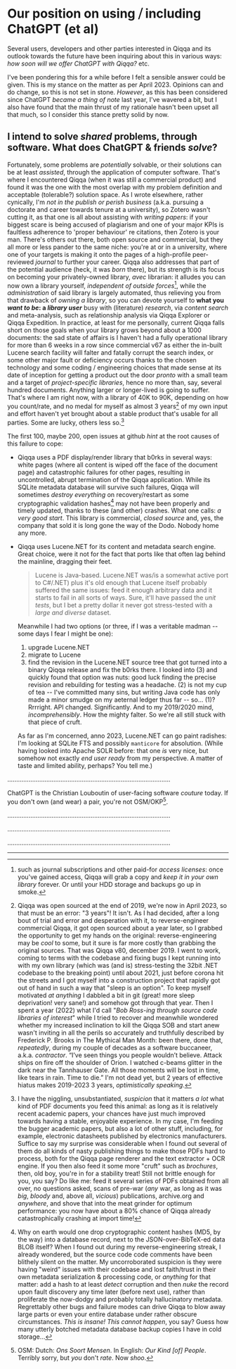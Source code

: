 # Our position on using ⧸ including ChatGPT (et al)

Several users, developers and other parties interested in Qiqqa and its outlook towards the future have been inquiring about this in various ways: *how soon will we offer ChatGPT with Qiqqa?* etc.

I've been pondering this for a while before I felt a sensible answer could be given. This is my stance on the matter as per April 2023. Opinions can and do change, so this is not set in stone. *However*, as this has been considered since ChatGPT *became a thing of note* last year, I've wavered a bit, but I also have found that the main thrust of my rationale hasn't been upset all that much, so I consider this stance pretty solid by now.

## I intend to solve *shared* problems, through software. What does ChatGPT & friends *solve*?

Fortunately, some problems are *potentially* solvable, or their solutions can be at least *assisted*, through the application of computer software. That's where I encountered Qiqqa (when it was still a commercial product) and found it was the one with the most overlap with my problem definition and acceptable (tolerable?) solution space. As I wrote elsewhere, rather cynically, I'm *not in the publish or perish business* (a.k.a. pursuing a doctorate and career towards tenure at a university), so Zotero wasn't cutting it, as that one is all about assisting with *writing papers*: if your biggest scare is being accused of plagiarism and one of your major KPIs is faultless adherence to 'proper behaviour' re citations, then Zotero is your man. There's others out there, both open source and commercial, but they all more or less pander to the same niche: you're at or in a university, where one of your targets is making it onto the pages of a high-profile peer-reviewed *journal* to further your career.
Qiqqa also addresses that part of the potential audience (heck, it was *born* there), but its strength is its focus on becoming your privately-owned library, *avec* librarian: it alludes you can now own a library yourself, *independent of outside forces*[^2], while the *administration* of said library is largely automated, thus relieving you from that drawback of *owning a library*, so you can devote yourself to **what you *want to be*: a _library user_** busy with (literature) *research*, via *content search* and meta-analysis, such as relationship analysis via Qiqqa Explorer or Qiqqa Expedition.
In practice, at least for me personally, current Qiqqa falls short on those goals when your library grows beyond about a 1000 documents: the sad state of affairs is I haven't had a fully operational library for more than 6 weeks in a row since commercial v67 as either the in-built Lucene search facility will falter and fatally corrupt the search index, or some other major fault or deficiency occurs thanks to the chosen technology and some coding / engineering choices that made sense at its date of inception for getting a product out the door *pronto* with a small team and a target of *project-specific libraries*, hence no more than, say, several hundred documents. Anything larger or longer-lived is going to suffer. That's where I am right now, with a library of 40K to 90K, depending on how you count/rate, and no medal for myself as almost 3 years[^3] of my own input and effort haven't yet brought about a stable product that's usable for all parties. Some are lucky, others less so.[^5]

The first 100, maybe 200, open issues at github *hint* at the root causes of this failure to cope: 
- Qiqqa uses a PDF display/render library that b0rks in several ways: white pages (where all content is wiped off the face of the document page) and catastrophic failures for other pages, resulting in uncontrolled, abrupt termination of the Qiqqa application. While its SQLite metadata database will survive such failures, Qiqqa will sometimes *destroy everything* on recovery/restart as some cryptographic validation hashes[^4] may not have been properly and timely updated, thanks to these (and other) crashes. What one calls: *a very good start*. 
  This library is commercial, *closed source* and, yes, the company that sold it is long gone the way of the Dodo. Nobody home any more.
- Qiqqa uses Lucene.NET for its content and metadata search engine. Great choice, were it not for the fact that ports like that often lag behind the mainline, dragging their feet. 
  
  > Lucene is Java-based. Lucene.NET was/is a somewhat active port to C#/.NET) plus it's old enough that Lucene itself probably suffered the same issues: feed it enough arbitrary data and it starts to fail in all sorts of ways. Sure, it'll have passed the *unit tests*, but I bet a pretty dollar it never got stress-tested with a *large and diverse* dataset. 
   
  Meanwhile I had two options (or three, if I was a veritable madman -- some days I fear I might be one): 
  1. upgrade Lucene.NET
  2. migrate to Lucene
  3. find the revision in the Lucene.NET source tree that got turned into a binary Qiqqa release and fix the b0rks there.
  I looked into (3) and quickly found that option was nuts: good luck finding the precise revision and rebuilding for testing was a headache. (2) is not my cup of tea -- I've committed many sins, but writing Java code has only made a minor smudge on my aeternal ledger thus far -- so... (1)? Rrrright. API changed. Significantly. And to my 2019/2020 mind, *incomprehensibly*. How the mighty falter. So we're all still stuck with that piece of cruft.
  
  As far as I'm concerned, anno 2023, Lucene.NET can go paint radishes: I'm looking at SQLite FTS and possibly `manticore` for absolution. (While having looked into Apache SOLR before: that one *is* very nice, but somehow not exactly *end user ready* from my perspective. A matter of taste and limited ability, perhaps? You tell me.)


............................................................................................

ChatGPT is the Christian Louboutin of user-facing software *couture* today. If you don't own (and wear) a pair, you're not OSM/OKP[^1].


............................................................................................

............................................................................................

............................................................................................

---


[^1]: OSM[^OSM]: Dutch: *Ons Soort Mensen*. In English: *Our Kind \[of\] People*. Terribly sorry, but *you* don't *rate*. Now *shoo*.

[^OSM]: OSM is an acronym usually employed by people who consider themselves, äh, shall we say: representatives of the upper crust, anywhere. The word "snooty" comes to mind...

[^2]: such as journal subscriptions and other paid-for *access licenses*: once you've gained access, Qiqqa will grab a copy and *keep it in your own library* forever. Or until your HDD storage and backups go up in smoke.

[^3]:  Qiqqa was open sourced at the end of 2019, we're now in April 2023, so that must be an error: "3 years"! It isn't. As I had decided, after a long bout of trial and error and desperation with it, to reverse-engineer commercial Qiqqa, it got open sourced about a year later, so I grabbed the opportunity to get my hands on the original: reverse-engineering may be *cool* to some, but it sure is far more costly than grabbing the original sources. That was Qiqqa v80, december 2019. I went to work, coming to terms with the codebase and fixing bugs I kept running into with my own library (which was (and is) stress-testing the 32bit .NET codebase to the breaking point) until about 2021, just before corona hit the streets and I got myself into a construction project that rapidly got out of hand in such a way that "sleep is an option". To keep myself motivated *at anything* I dabbled a bit in git (great! more sleep deprivation! very sane!) and somehow got through that year. Then I spent a year (2022) what I'd call "*Bob Ross-ing through source code libraries of interest*" while I tried to recover and meanwhile wondered whether my increased inclination to kill the Qiqqa SOB and start anew wasn't inviting in all the perils so accurately and truthfully described by Frederick P. Brooks in The Mythical Man Month: been there, done that, *repeatedly*, during my couple of decades as a software buccaneer, a.k.a. *contractor*.  “I’ve seen things you people wouldn’t believe. Attack ships on fire off the shoulder of Orion. I watched c-beams glitter in the dark near the Tannhauser Gate. All those moments will be lost in time, like tears in rain. Time to die.” I'm not dead yet, but 2 years of effective hiatus makes 2019-2023 3 years, *optimistically speaking*.

[^4]: Why on earth would one drop cryptographic content hashes (MD5, by the way) into a database record, next to the JSON-over-BibTeX-ed data BLOB itself? When I found out during my reverse-engineering streak, I already wondered, but the source code code comments have been blithely silent on the matter. My uncorroborated suspicion is they were having "weird" issues with their codebase and lost faith/trust in their own metadata serialization & processing code, or *anything* for that matter: add a hash to at least *detect* corruption and then *nuke* the record upon fault discovery any time later (before next use), rather than proliferate the now-dodgy and probably totally hallucinatory metadata. Regrettably other bugs and failure modes can drive Qiqqa to blow away large parts or even your entire database under rather obscure circumstances. *This is insane! This cannot happen*, you say? Guess how many utterly botched metadata database backup copies I have in cold storage...

[^5]: I have the niggling, unsubstantiated, *suspicion* that it matters *a lot* what kind of PDF documents you feed this animal: as long as it is relatively recent academic papers, your chances have just much improved towards having a stable, enjoyable experience. In my case, I'm feeding the bugger academic papers, but also a lot of other stuff, including, for example, electronic datasheets published by electronics manufacturers. Suffice to say my surprise was considerable when I found out several of them do all kinds of nasty publishing things to make those PDFs hard to process, both for the Qiqqa page renderer and the text extractor + OCR engine. If you then also feed it some more "cruft" such as *brochures*, then, old boy, you're in for a stability treat! Still not brittle enough for you, you say? Do like me: feed it several series of PDFs obtained from all over, no questions asked, scans of pre-war (*any* war, as long as it was *big*, *bloody* and, above all, *vicious*) publications, archive.org and *anywhere*, and shove that into the meat grinder for optimum performance: you now have about a 80%[^7] chance of Qiqqa already catastrophically crashing at import time![^6]

[^6]: yes, those crashes are non-deterministic: they happen at random. And woe the naivitee who thought he could observe better from the vantage point of a running debugger session: now you're *guaranteed* to fail with out-of-memory and other random failures *elsewhere*, accompanied by catastrophic failure of the (Visual Studio) debugger itself, in a joint effort to lift your spirits. What fun! The joy is great!

[^7]: ah, still with us! Oh dear. Yes, that 80% number was plucked from thin air. But it's not total bollocks: let me rephrase that 80% statement as a question: do you, to the best of your recollection (as we noted your logbook usage execution has something to beg for, alas), remember to *ever* having observed a successfully *completed* import into Qiqqa of your library, ever after you got v76 (and your library being that much smaller back then)? And if so, how many times? ... No, your honour. 

 
 